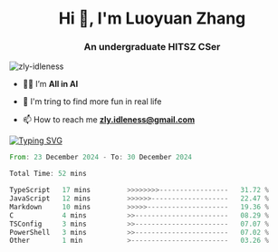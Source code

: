 <h1 align="center">Hi 👋, I'm Luoyuan Zhang</h1>

<h3 align="center">An undergraduate HITSZ CSer</h3>

<p align="left"> <img src="https://komarev.com/ghpvc/?username=zly-idleness&label=Profile%20views&color=0e75b6&style=flat" alt="zly-idleness" /> </p>


- 👨‍💻 I’m **All in AI**

- 🌱 I'm tring to find more fun in real life

- 📫 How to reach me **zly.idleness@gmail.com**



[![Typing SVG](https://readme-typing-svg.herokuapp.com?font=Fira+Code&pause=1000&width=435&lines=I+Maybe+Slow)](https://git.io/typing-svg)


<!--START_SECTION:waka-->

```rust
From: 23 December 2024 - To: 30 December 2024

Total Time: 52 mins

TypeScript   17 mins         >>>>>>>>-----------------   31.72 %
JavaScript   12 mins         >>>>>>-------------------   22.47 %
Markdown     10 mins         >>>>>--------------------   19.36 %
C            4 mins          >>-----------------------   08.29 %
TSConfig     3 mins          >>-----------------------   07.07 %
PowerShell   3 mins          >>-----------------------   07.02 %
Other        1 min           >------------------------   03.26 %
```

<!--END_SECTION:waka-->


